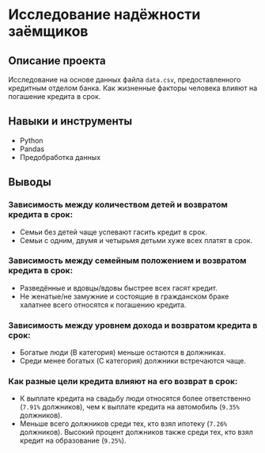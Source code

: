 # Исследование надёжности заёмщиков

## Описание проекта
Исследование на основе данных файла `data.csv`, предоставленного кредитным отделом банка. Как жизненные факторы человека влияют на погашение кредита в срок.

## Навыки и инструменты
* Python
* Pandas
* Предобработка данных

## Выводы
### Зависимость между количеством детей и возвратом кредита в срок:
* Семьи без детей чаще успевают гасить кредит в срок.
* Семьи с одним, двумя и четырьмя детьми хуже всех платят в срок.

### Зависимость между семейным положением и возвратом кредита в срок:
* Разведённые и вдовцы/вдовы быстрее всех гасят кредит.
* Не женатые/не замужние и состоящие в гражданском браке халатнее всего относятся к погашению кредита.

### Зависимость между уровнем дохода и возвратом кредита в срок:
* Богатые люди (B категория) меньше остаются в должниках.
* Среди менее богатых (C категория) должники встречаются чаще.

### Как разные цели кредита влияют на его возврат в срок:
* К выплате кредита на свадьбу люди относятся более ответственно (`7.91%` должников), чем к выплате кредита на автомобиль (`9.35%` должников).
* Меньше всего должников среди тех, кто взял ипотеку (`7.26%` должников). Высокий процент должников также среди тех, кто взял кредит на образование (`9.25%`).
